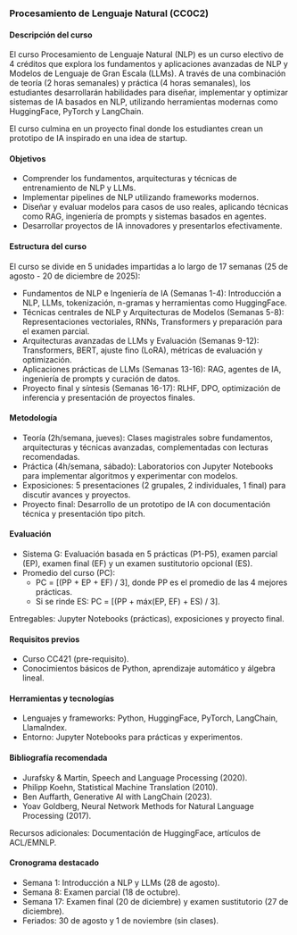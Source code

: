### Procesamiento de Lenguaje Natural (CC0C2) 

#### Descripción del curso

El curso Procesamiento de Lenguaje Natural (NLP) es un curso electivo de 4 créditos que explora los fundamentos y aplicaciones avanzadas de NLP y Modelos de Lenguaje de Gran Escala (LLMs). A través de una combinación de teoría (2 horas semanales) y práctica (4 horas semanales), los estudiantes desarrollarán habilidades para diseñar, implementar y optimizar sistemas de IA basados en NLP, utilizando herramientas modernas como HuggingFace, PyTorch y LangChain. 

El curso culmina en un proyecto final donde los estudiantes crean un prototipo de IA inspirado en una idea de startup.

#### Objetivos

- Comprender los fundamentos, arquitecturas y técnicas de entrenamiento de NLP y LLMs.
- Implementar pipelines de NLP utilizando frameworks modernos.
- Diseñar y evaluar modelos para casos de uso reales, aplicando técnicas como RAG, ingeniería de prompts y sistemas basados en agentes.
- Desarrollar proyectos de IA innovadores y presentarlos efectivamente.

#### Estructura del curso
El curso se divide en 5 unidades impartidas a lo largo de 17 semanas (25 de agosto - 20 de diciembre de 2025):

- Fundamentos de NLP e Ingeniería de IA (Semanas 1-4): Introducción a NLP, LLMs, tokenización, n-gramas y herramientas como HuggingFace.
- Técnicas centrales de NLP y Arquitecturas de Modelos (Semanas 5-8): Representaciones vectoriales, RNNs, Transformers y preparación para el examen parcial.
- Arquitecturas avanzadas de LLMs y Evaluación (Semanas 9-12): Transformers, BERT, ajuste fino (LoRA), métricas de evaluación y optimización.
- Aplicaciones prácticas de LLMs (Semanas 13-16): RAG, agentes de IA, ingeniería de prompts y curación de datos.
- Proyecto final y síntesis (Semanas 16-17): RLHF, DPO, optimización de inferencia y presentación de proyectos finales.

#### Metodología

- Teoría (2h/semana, jueves): Clases magistrales sobre fundamentos, arquitecturas y técnicas avanzadas, complementadas con lecturas recomendadas.
- Práctica (4h/semana, sábado): Laboratorios con Jupyter Notebooks para implementar algoritmos y experimentar con modelos.
- Exposiciones: 5 presentaciones (2 grupales, 2 individuales, 1 final) para discutir avances y proyectos.
- Proyecto final: Desarrollo de un prototipo de IA con documentación técnica y presentación tipo pitch.

#### Evaluación

- Sistema G: Evaluación basada en 5 prácticas (P1-P5), examen parcial (EP), examen final (EF) y un examen sustitutorio opcional (ES).  
- Promedio del curso (PC):  
    * PC = [(PP + EP + EF) / 3], donde PP es el promedio de las 4 mejores prácticas.
    * Si se rinde ES: PC = [(PP + máx(EP, EF) + ES) / 3].

Entregables: Jupyter Notebooks (prácticas), exposiciones y proyecto final.

#### Requisitos previos

- Curso CC421 (pre-requisito).
- Conocimientos básicos de Python, aprendizaje automático y álgebra lineal.

#### Herramientas y tecnologías

- Lenguajes y frameworks: Python, HuggingFace, PyTorch, LangChain, LlamaIndex.
- Entorno: Jupyter Notebooks para prácticas y experimentos.

#### Bibliografía recomendada

- Jurafsky & Martin, Speech and Language Processing (2020).
- Philipp Koehn, Statistical Machine Translation (2010).
- Ben Auffarth, Generative AI with LangChain (2023).
- Yoav Goldberg, Neural Network Methods for Natural Language Processing (2017).

Recursos adicionales: Documentación de HuggingFace, artículos de ACL/EMNLP.

#### Cronograma destacado

- Semana 1: Introducción a NLP y LLMs (28 de agosto).
- Semana 8: Examen parcial (18 de octubre).
- Semana 17: Examen final (20 de diciembre) y examen sustitutorio (27 de diciembre).
- Feriados: 30 de agosto y 1 de noviembre (sin clases).


